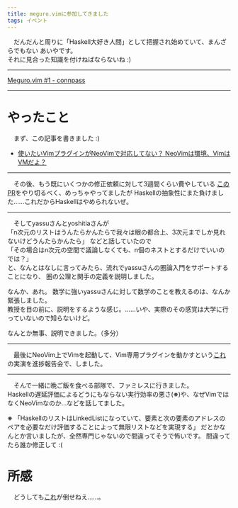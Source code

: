 ```yaml
---
title: meguro.vimに参加してきました
tags: イベント
---
```


　だんだんと周りに「Haskell大好き人間」として把握され始めていて、まんざらでもない あいやです。  
それに見合った知識を付けねばならないね :)

- - -

[Meguro.vim #1 - connpass](https://megurovim.connpass.com/event/46044/)

- - -

# やったこと
　まず、この記事を書きました :)

- [使いたいVimプラグインがNeoVimで対応してない？ NeoVimは環境、VimはVMだよ？](http://aiya000.github.io/posts/2016-12-17-vim_as_vm_on_neovim.html)

- - -

　その後、もう既にいくつかの修正依頼に対して3週間くらい費やしている
[このPR](https://github.com/yi-editor/yi/pull/942)をやり切るべく、めっちゃやってましたが
Haskellの抽象性にまた負けました……これだからHaskellはやめられないぜ。

- - -

　そしてyassuさんとyoshitiaさんが  
「n次元のリストはうんたらかんたらで我々は眼の都合上、3次元までしか見れないけどうんたらかんたら」
などと話していたので  
「その場合はn次元の空間で議論しなくても、n個のネストとするだけでいいのでは？」  
と、なんとはなしに言ってみたら、流れでyassuさんの圏論入門をサポートすることになり、
圏の公理と関手の定義を説明しました。

なんか、あれ。
数学に強いyassuさんに対して数学のことを教えるのは、なんか緊張しました。  
教授を目の前に、説明をするような感じ。……いや、実際のその感覚は大学に行っていないので知らないけど。

なんとか無事、説明できました。（多分）

- - -

　最後にNeoVim上でVimを起動して、Vim専用プラグインを動かすという[これ](http://aiya000.github.io/posts/2016-12-17-vim_as_vm_on_neovim.html)
の実演を進捗報告会で、しました。

- - -

　そんで一緒に晩ご飯を食べる部隊で、ファミレスに行きました。  
Haskellの遅延評価によるどうにもならない実行効率の悪さ(**※**)や、なぜVimではなくNeoVimなのか…などを話してました。

**※** 「HaskellのリストはLinkedListになっていて、要素と次の要素のアドレスのペアを必要なだけ評価することによって無限リストなどを実現する」
だとかなんとか言いましたが、全然専門じゃないので間違ってそうで怖いです。 間違ってたら誰か修正して :(


# 所感
　どうしても[これ](https://github.com/yi-editor/yi/pull/942)が倒せねえ……。

